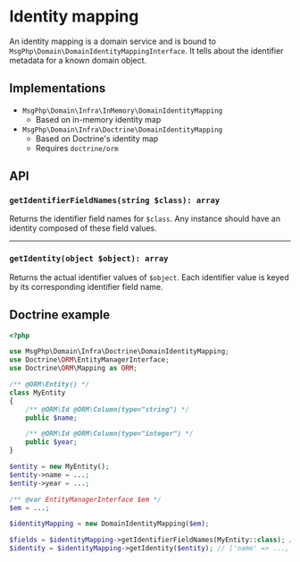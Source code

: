 # Identity mapping

An identity mapping is a domain service and is bound to `MsgPhp\Domain\DomainIdentityMappingInterface`. It tells about
the identifier metadata for a known domain object.

## Implementations

- `MsgPhp\Domain\Infra\InMemory\DomainIdentityMapping`
    - Based on in-memory identity map
- `MsgPhp\Domain\Infra\Doctrine\DomainIdentityMapping`
    - Based on Doctrine's identity map
    - Requires `doctrine/orm`

## API

### `getIdentifierFieldNames(string $class): array`

Returns the identifier field names for `$class`. Any instance should have an identity composed of these field values.

---

### `getIdentity(object $object): array`

Returns the actual identifier values of `$object`. Each identifier value is keyed by its corresponding identifier field
name.

## Doctrine example

```php
<?php

use MsgPhp\Domain\Infra\Doctrine\DomainIdentityMapping;
use Doctrine\ORM\EntityManagerInterface;
use Doctrine\ORM\Mapping as ORM;

/** @ORM\Entity() */
class MyEntity
{
    /** @ORM\Id @ORM\Column(type="string") */
    public $name;

    /** @ORM\Id @ORM\Column(type="integer") */
    public $year;
}

$entity = new MyEntity();
$entity->name = ...;
$entity->year = ...;

/** @var EntityManagerInterface $em */
$em = ...;

$identityMapping = new DomainIdentityMapping($em);

$fields = $identityMapping->getIdentifierFieldNames(MyEntity::class); // ['name', 'year']
$identity = $identityMapping->getIdentity($entity); // ['name' => ..., 'year' => ...]
```
